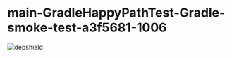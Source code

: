 # main-GradleHappyPathTest-Gradle-smoke-test-a3f5681-1006

![depshield](https://ci.dev.depshield.sonatype.org/badges/depshield-ci/main-GradleHappyPathTest-Gradle-smoke-test-a3f5681-1006/depshield.svg)